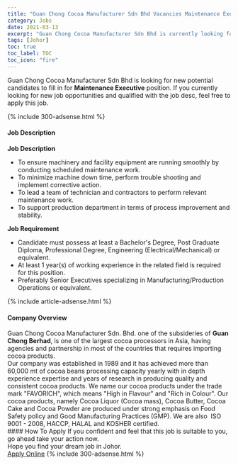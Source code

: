 ```yaml
---
title: "Guan Chong Cocoa Manufacturer Sdn Bhd Vacancies Maintenance Executive" 
category: Jobs 
date: 2021-03-13 
excerpt: "Guan Chong Cocoa Manufacturer Sdn Bhd is currently looking for suitable person to fill in the Maintenance Executive which based in Johor" 
tags: [Johor] 
toc: true 
toc_label: TOC 
toc_icon: "fire" 
--- 
```


<p>Guan Chong Cocoa Manufacturer Sdn Bhd is looking for new potential candidates to fill in for <b>Maintenance Executive</b> position. If you currently looking for new job opportunities and qualified with the job desc, feel free to apply this job.
</p>{% include 300-adsense.html %} 
<div><div><h4>Job Description</h4></div><div><div><span><div><p><strong>Job Description</strong></p><ul><li>To ensure machinery and facility equipment are running smoothly by conducting scheduled maintenance work.</li><li>To minimize machine down time, perform trouble shooting and implement corrective action.</li><li>To lead a team of technician and contractors to perform relevant maintenance work.</li><li>To support production department in terms of process improvement and stability.</li></ul><p><strong>Job Requirement</strong></p><ul><li>Candidate must possess at least a Bachelor's Degree, Post Graduate Diploma, Professional Degree, Engineering (Electrical/Mechanical) or equivalent.</li><li>At least 1 year(s) of working experience in the related field is required for this position.</li><li>Preferably&#160;Senior Executives specializing in Manufacturing/Production Operations or equivalent.</li></ul></div></span></div></div></div> 
{% include article-adsense.html %} 
<div><div><h4>Company Overview</h4></div><div><div><span><div><div>
<div>Guan Chong Cocoa Manufacturer Sdn. Bhd. one of the subsideries of <strong>Guan Chong Berhad</strong>, is one of the largest cocoa processors in Asia, having agencies and partnership in most of the countries that requires importing cocoa products.</div>
<div>Our company was established in 1989 and it has achieved more than 60,000 mt of cocoa beans processing capacity yearly with in depth experience expertise and years of research in producing quality and consistent cocoa products. We name our cocoa products under the trade mark "FAVORICH", which means "High in Flavour" and "Rich in Colour". Our cocoa products, namely Cocoa Liquor (Cocoa mass), Cocoa Butter, Cocoa Cake and Cocoa Powder are produced under strong emphasis on Food Safety policy and Good Manufacturing Practices (GMP). We are also&#160; ISO 9001 - 2008, HACCP, HALAL and KOSHER certified.</div>
</div></div></span></div></div></div> 
#### How To Apply 
If you confident and feel that this job is suitable to you, go ahead take your action now. <br/> 
Hope you find your dream job in Johor. <br/> 
<a href="https://www.jobstreet.com.my/en/job/maintenance-executive-4505670?jobId=jobstreet-my-job-4505670&" class="btn btn--info" target="_blank" rel="nofollow noopenner">Apply Online</a> 
{% include 300-adsense.html %} 
